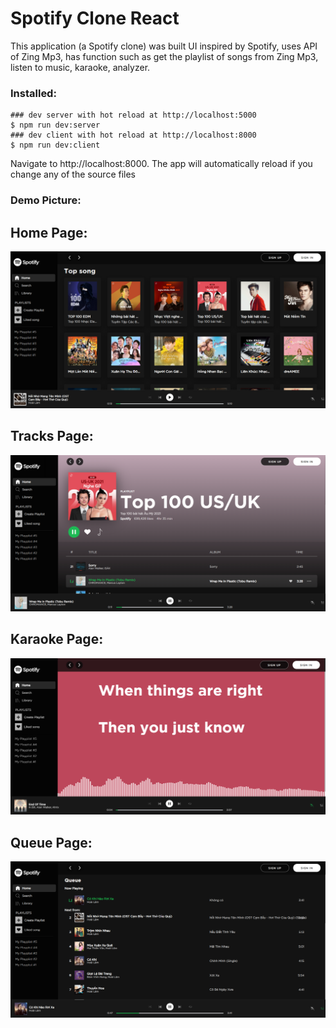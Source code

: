 # Spotify Clone React
This application (a Spotify clone) was built UI inspired by Spotify, uses API of Zing Mp3, has function such as get the playlist of songs from Zing Mp3, listen to music, karaoke, analyzer.
### Installed:
```
### dev server with hot reload at http://localhost:5000
$ npm run dev:server
### dev client with hot reload at http://localhost:8000
$ npm run dev:client
```
Navigate to http://localhost:8000. The app will automatically reload if you change any of the source files

### Demo Picture:

## Home Page:
![alt text](https://github.com/TuanHungit/spotify-clone-react/blob/main/demo/home.PNG?raw=true)
## Tracks Page:
![alt text](https://github.com/TuanHungit/spotify-clone-react/blob/main/demo/tracks.PNG?raw=true)
## Karaoke Page:
![alt text](https://github.com/TuanHungit/spotify-clone-react/blob/main/demo/karaoke.PNG?raw=true)
## Queue Page:
![alt text](https://github.com/TuanHungit/spotify-clone-react/blob/main/demo/queue.PNG?raw=true)
